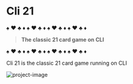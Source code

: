 # Cli 21 
:spades: :hearts: :clubs: :diamonds: :spades: :hearts: :clubs: :diamonds: :spades: :hearts: :clubs: :diamonds: :spades: :hearts: :clubs: :diamonds:       
> **The classic 21 card game on CLI**   

:spades: :hearts: :clubs: :diamonds: :spades: :hearts: :clubs: :diamonds: :spades: :hearts: :clubs: :diamonds: :spades: :hearts: :clubs: :diamonds:   

Cli 21 is the classic 21 card game running on CLI

![project-image](https://github.com/EricMGS/cli-21/blob/master/image.png)
